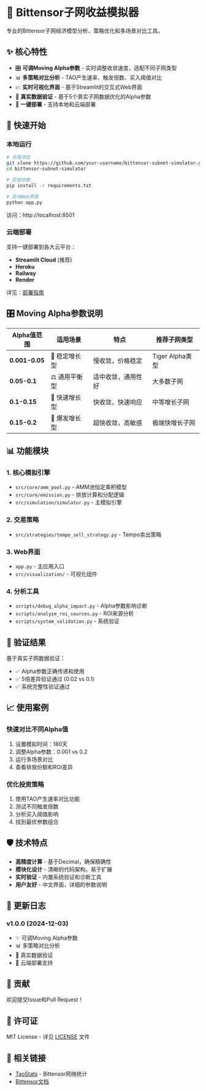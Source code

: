 # 🧠 Bittensor子网收益模拟器

专业的Bittensor子网经济模型分析、策略优化和多场景对比工具。

## ✨ 核心特性

- 🎛️ **可调Moving Alpha参数** - 实时调整收敛速度，适配不同子网类型
- 📊 **多策略对比分析** - TAO产生速率、触发倍数、买入阈值对比
- 📈 **实时可视化界面** - 基于Streamlit的交互式Web界面
- 🔬 **真实数据验证** - 基于5个真实子网数据优化的Alpha参数
- 🚀 **一键部署** - 支持本地和云端部署

## 🚀 快速开始

### 本地运行

```bash
# 克隆项目
git clone https://github.com/your-username/bittensor-subnet-simulator.git
cd bittensor-subnet-simulator

# 安装依赖
pip install -r requirements.txt

# 启动Web界面
python app.py
```

访问：http://localhost:8501

### 云端部署

支持一键部署到各大云平台：

- **Streamlit Cloud** (推荐)
- **Heroku**
- **Railway**
- **Render**

详见：[部署指南](docs/deployment.md)

## 🎛️ Moving Alpha参数说明

| Alpha值范围 | 适用场景 | 特点 | 推荐子网类型 |
|------------|----------|------|-------------|
| **0.001-0.05** | 🐌 稳定增长型 | 慢收敛，价格稳定 | Tiger Alpha类型 |
| **0.05-0.1** | ⚖️ 通用平衡型 | 适中收敛，通用性好 | 大多数子网 |
| **0.1-0.15** | 🏃 快速增长型 | 快收敛，快速响应 | 中等增长子网 |
| **0.15-0.2** | 🚀 爆发增长型 | 超快收敛，高敏感 | 极端快增长子网 |

## 📊 功能模块

### 1. 核心模拟引擎
- `src/core/amm_pool.py` - AMM池恒定乘积模型
- `src/core/emission.py` - 排放计算和分配逻辑
- `src/simulation/simulator.py` - 主模拟引擎

### 2. 交易策略
- `src/strategies/tempo_sell_strategy.py` - Tempo卖出策略

### 3. Web界面
- `app.py` - 主应用入口
- `src/visualization/` - 可视化组件

### 4. 分析工具
- `scripts/debug_alpha_impact.py` - Alpha参数影响诊断
- `scripts/analyze_roi_sources.py` - ROI来源分析
- `scripts/system_validation.py` - 系统验证

## 🔬 验证结果

基于真实子网数据验证：
- ✅ Alpha参数正确传递和使用
- ✅ 5倍差异验证通过 (0.02 vs 0.1)
- ✅ 系统完整性验证通过

## 📈 使用案例

### 快速对比不同Alpha值
1. 设置模拟时间：180天
2. 调整Alpha参数：0.001 vs 0.2
3. 运行多场景对比
4. 查看排放份额和ROI差异

### 优化投资策略
1. 使用TAO产生速率对比功能
2. 测试不同触发倍数
3. 分析买入阈值影响
4. 找到最优参数组合

## 🛡️ 技术特点

- **高精度计算** - 基于Decimal，确保精确性
- **模块化设计** - 清晰的代码架构，易于扩展
- **实时验证** - 内置系统验证和诊断工具
- **用户友好** - 中文界面，详细的参数说明

## 📝 更新日志

### v1.0.0 (2024-12-03)
- ✨ 可调Moving Alpha参数
- 📊 多策略对比分析
- 🔬 真实数据验证
- 🚀 云端部署支持

## 🤝 贡献

欢迎提交Issue和Pull Request！

## 📄 许可证

MIT License - 详见 [LICENSE](LICENSE) 文件

## 🔗 相关链接

- [TaoStats](https://taostats.io/) - Bittensor网络统计
- [Bittensor文档](https://docs.bittensor.com/)

